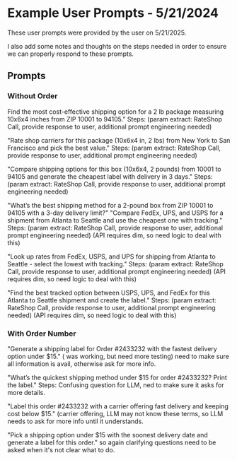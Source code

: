 # Example User Prompts - 5/21/2024
These user prompts were provided by the user on 5/21/2025.

I also add some notes and thoughts on the steps needed in order to ensure we can properly respond to these prompts.

## Prompts

### Without Order
Find the most cost-effective shipping option for a 2 lb package measuring 10x6x4 inches from ZIP 10001 to 94105." Steps: (param extract: RateShop Call, provide response to user, additional prompt engineering needed)

"Rate shop carriers for this package (10x6x4 in, 2 lbs) from New York to San Francisco and pick the best value." Steps: (param extract: RateShop Call, provide response to user, additional prompt engineering needed)

"Compare shipping options for this box (10x6x4, 2 pounds) from 10001 to 94105 and generate the cheapest label with delivery in 3 days."  Steps: (param extract: RateShop Call, provide response to user, additional prompt engineering needed)

"What’s the best shipping method for a 2-pound box from ZIP 10001 to 94105 with a 3-day delivery limit?" 
"Compare FedEx, UPS, and USPS for a shipment from Atlanta to Seattle and use the cheapest one with tracking."  Steps: (param extract: RateShop Call, provide response to user, additional prompt engineering needed)  (API requires dim, so need logic to deal with this)

"Look up rates from FedEx, USPS, and UPS for shipping from Atlanta to Seattle - select the lowest with tracking."  Steps: (param extract: RateShop Call, provide response to user, additional prompt engineering needed)  (API requires dim, so need logic to deal with this)

"Find the best tracked option between USPS, UPS, and FedEx for this Atlanta to Seattle shipment and create the label."  Steps: (param extract: RateShop Call, provide response to user, additional prompt engineering needed)  (API requires dim, so need logic to deal with this)

### With Order Number
"Generate a shipping label for Order #2433232 with the fastest delivery option under $15."
( was working, but need more testing)  need to make sure all information is avail, otherwise ask for more info.

"What’s the quickest shipping method under $15 for order #2433232? Print the label."
Steps:  Confusing question for LLM, ned to make sure it asks for more details.

"Label this order #2433232 with a carrier offering fast delivery and keeping cost below $15."
(carrier offering, LLM may not know these terms, so LLM needs to ask for more info until it understands.

"Pick a shipping option under $15 with the soonest delivery date and generate a label for this order."
so again clarifying questions need to be asked when it's not clear what to do.  



